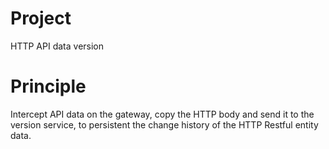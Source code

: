 # Project

HTTP API data version

# Principle

Intercept API data on the gateway, 
copy the HTTP body and send it to the version service,
to persistent the change history 
of the HTTP Restful entity data.